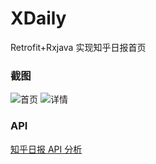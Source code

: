 # XDaily
Retrofit+Rxjava 实现知乎日报首页

### 截图
![首页](http://i.imgur.com/0Wu3P1q.png)
![详情](http://i.imgur.com/fRfxLya.png)

### API
[知乎日报 API 分析](https://github.com/izzyleung/ZhihuDailyPurify/wiki/%E7%9F%A5%E4%B9%8E%E6%97%A5%E6%8A%A5-API-%E5%88%86%E6%9E%90)

